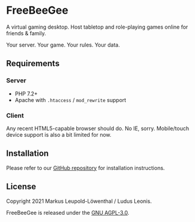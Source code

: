 # FreeBeeGee

A virtual gaming desktop. Host tabletop and role-playing games online for friends & family.

Your server. Your game. Your rules. Your data.

## Requirements

### Server

* PHP 7.2+
* Apache with `.htaccess` / `mod_rewrite` support

### Client

Any recent HTML5-capable browser should do. No IE, sorry. Mobile/touch device support is also a bit limited for now.

## Installation

Please refer to our [GitHub repository](https://github.com/ludus-leonis/FreeBeeGee/) for installation instructions.

## License

Copyright 2021 Markus Leupold-Löwenthal / Ludus Leonis.

FreeBeeGee is released under the [GNU AGPL-3.0](LICENSE.md).
